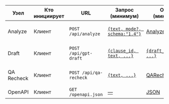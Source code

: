 | Узел | Кто инициирует | URL | Запрос (минимум) | Ответ (минимум) | Заголовки | Версия |
| --- | --- | --- | --- | --- | --- | --- |
| Analyze | Клиент | `POST /api/analyze` | [`{text, mode?, schema:"1.4"}`](api.d.ts#L625-L660) | [AnalyzeResponse](api.d.ts#L661-L671) | `Content-Type: application/json`<br>`X-Schema-Version: 1.4` | `1.4` |
| Draft | Клиент | `POST /api/gpt-draft` | [`{clause_id, text, ...}`](api.d.ts#L761-L775) | [`{draft_text, ...}`](api.d.ts#L816-L820) | `Content-Type: application/json`<br>`X-Schema-Version: 1.4` | `1.4` |
| QA Recheck | Клиент | `POST /api/qa-recheck` | [`{text, ...}`](api.d.ts#L891-L909) | [QARecheckOut](api.d.ts#L911-L921) | `Content-Type: application/json`<br>`X-Schema-Version: 1.4` | `1.4` |
| OpenAPI | Клиент | `GET /openapi.json` | [—](api.d.ts#L1) | [JSON](api.d.ts#L1) | — | — |
